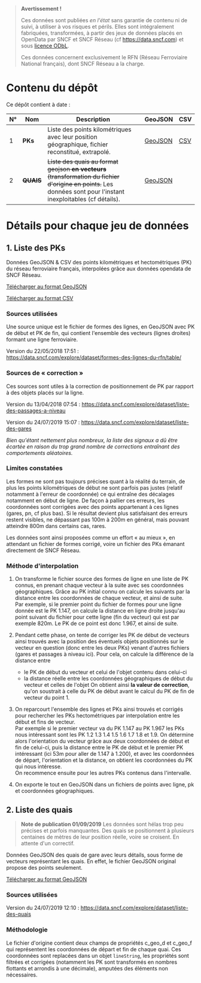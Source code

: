 > **Avertissement !**
>
> Ces données sont publiées _en l'état_ sans garantie de contenu ni de suivi, à utiliser à vos risques et périls. Elles sont intégralement fabriquées, transformées, à partir des jeux de données placés en OpenData par SNCF et SNCF Réseau (cf https://data.sncf.com) et sous [licence ODbL](https://opendatacommons.org/licenses/odbl/1.0/index.html).
>
> Ces données concernent exclusivement le RFN (Réseau Ferroviaire National français), dont SNCF Réseau a la charge.

# Contenu du dépôt

Ce dépôt contient à date :

N° | Nom | Description | GeoJSON | CSV
-- | --- | ----------- | ------- | ---
1 | **PKs** | Liste des points kilométriques avec leur position géographique, fichier reconstitué, extrapolé. | [GeoJSON](liste-des-pks.geojson.zip) | [CSV](liste-des-pks.csv.zip)
2 | ~~**QUAIS**~~ | ~~Liste des quais au format geojson **en vecteurs** (transformation du fichier d'origine en points.~~ Les données sont pour l'instant inexploitables (cf détails). | [GeoJSON](liste-des-quais.geojson.zip) |

# Détails pour chaque jeu de données

## 1. Liste des PKs

Données GeoJSON &amp; CSV des points kilométriques et hectométriques (PK) du réseau ferroviaire français, interpolées grâce aux données opendata de SNCF Réseau.

[Télécharger au format GeoJSON](liste-des-pks.csv.zip)

[Télécharger au format CSV](liste-des-pks.geojson.zip)

### Sources utilisées

Une source unique est le fichier de formes des lignes, en GeoJSON avec PK de début et PK de fin, qui contient l'ensemble des vecteurs (lignes droites) formant une ligne ferroviaire.

Version du 22/05/2018 17:51 : https://data.sncf.com/explore/dataset/formes-des-lignes-du-rfn/table/


### Sources de « correction »

Ces sources sont utiles à la correction de positionnement de PK par rapport à des objets placés sur la ligne.

Version du 13/04/2018 07:54 : https://data.sncf.com/explore/dataset/liste-des-passages-a-niveau

Version du 24/07/2019 15:07 : https://data.sncf.com/explore/dataset/liste-des-gares

_Bien qu'étant nettement plus nombreux, la liste des signaux a dû être écartée en raison du trop grand nombre de corrections entraînant des comportements aléatoires._

### Limites constatées

Les formes ne sont pas toujours précises quant à la réalité du terrain, de plus les points kilométriques de début ne sont parfois pas justes (relatif notamment à l'erreur de coordonnée) ce qui entraîne des décalages notamment en début de ligne.
De façon à pallier ces erreurs, les coordonnées sont corrigées avec des points appartenant à ces lignes (gares, pn, cf plus bas). Si le résultat devient plus satisfaisant des erreurs restent visibles, ne dépassant pas 100m à 200m en général, mais pouvant atteindre 800m dans certains cas, rares.

Les données sont ainsi proposées comme un effort « au mieux », en attendant un fichier de formes corrigé, voire un fichier des PKs émanant directement de SNCF Réseau.

### Méthode d'interpolation

1. On transforme le fichier source des formes de ligne en une liste de PK connus, en prenant chaque vecteur à la suite avec ses coordonnées géographiques. Grâce au PK initial connu on calcule les suivants par la distance entre les coordonnées de chaque vecteur, et ainsi de suite.  
Par exemple, si le premier point du fichier de formes pour une ligne donnée est le PK 1.147, on calcule la distance en ligne droite jusqu'au point suivant du fichier pour cette ligne (fin du vecteur) qui est par exemple 820m. Le PK de ce point est donc 1.967, et ainsi de suite.

2. Pendant cette phase, on tente de corriger les PK de début de vecteurs ainsi trouvés avec la position des éventuels objets positionnés sur le vecteur en question (donc entre les deux PKs) venant d'autres fichiers (gares et passages à niveau ici).
Pour cela, on calcule la différence de la distance entre
   - le PK de début du vecteur et celui de l'objet contenu dans celui-ci
   - la distance réelle entre les coordonnées géographiques de début du vecteur et celles de l'objet
On obtient ainsi **la valeur de correction**, qu'on soustrait à celle du PK de début avant le calcul du PK de fin de vecteur du point 1.

3. On reparcourt l'ensemble des lignes et PKs ainsi trouvés et corrigés pour rechercher les PKs hectométriques par interpolation entre les début et fins de vecteur.  
Par exemple si le premier vecteur va du PK 1.147 au PK 1.967 les PKs nous intéressant sont les PK 1.2 1.3 1.4 1.5 1.6 1.7 1.8 et 1.9. On détermine alors l'orientation du vecteur grâce aux deux coordonnées de début et fin de celui-ci, puis la distance entre le PK de début et le premier PK intéressant (ici 53m pour aller de 1.147 à 1.200), et avec les coordonnées de départ, l'orientation et la distance, on obtient les coordonnées du PK qui nous intéresse.  
On recommence ensuite pour les autres PKs contenus dans l'intervalle.

4. On exporte le tout en GeoJSON dans un fichiers de points avec ligne, pk et coordonnées géographiques.

## 2. Liste des quais

> **Note de publication 01/09/2019** Les données sont hélas trop peu précises et parfois manquantes. Des quais se positionnent à plusieurs centaines de mètres de leur position réelle, voire se croisent. En attente d'un correctif.

Données GeoJSON des quais de gare avec leurs détails, sous forme de vecteurs représentant les quais. En effet, le fichier GeoJSON original propose des points seulement.

[Télécharger au format GeoJSON](liste-des-quais.csv.zip)

### Sources utilisées

Version du 24/07/2019 12:10 : https://data.sncf.com/explore/dataset/liste-des-quais

### Méthodologie

Le fichier d'origine contient deux champs de propriétés c_geo_d et c_geo_f qui représentent les coordonnées de départ et fin de chaque quai. Ces coordonnées sont replacées dans un objet `lineString`, les propriétés sont filtrées et corrigées (notamment les PK sont transformés en nombres flottants et arrondis à une décimale), amputées des éléments non nécessaires.
